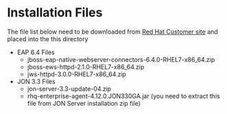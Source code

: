 # Installation Files

The file list below need to be downloaded from [Red Hat Customer site](http://access.redhat.com) and placed into the this directory


* EAP 6.4 Files
  * jboss-eap-native-webserver-connectors-6.4.0-RHEL7-x86_64.zip
  * jboss-ews-httpd-2.1.0-RHEL7-x86_64.zip
  * jws-httpd-3.0.0-RHEL7-x86_64.zip
* JON 3.3 Files
  * jon-server-3.3-update-04.zip
  * rhq-enterprise-agent-4.12.0.JON330GA.jar (you need to extract this file from JON Server installation zip file)
